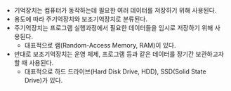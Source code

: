 - 기억장치는 컴퓨터가 동작하는데 필요한 여러 데이터를 저장하기 위해 사용된다.
- 용도에 따라 주기억장치와 보조기억장치로 분류된다.
- 주기억장치는 프로그램 실행과정에서 필요한 데이터들을 임시로 저장하기 위해 사용된다.
	- 대표적으로 램(Random-Access Memory, RAM)이 있다.
- 반대로 보조기억장치는 운영 체제, 프로그램 등과 같은 데이터를 장기간 보관하고자 할 때 사용된다.
	- 대표적으로 하드 드라이브(Hard Disk Drive, HDD), SSD(Solid State Drive)가 있다.

